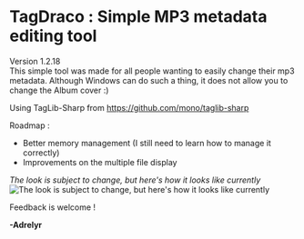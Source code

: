 # **TagDraco : Simple MP3 metadata editing tool**
Version 1.2.18\
This simple tool was made for all people wanting to easily change their mp3 metadata.
Although Windows can do such a thing, it does not allow you to change the Album cover :)

Using TagLib-Sharp from https://github.com/mono/taglib-sharp

Roadmap :

 - Better memory management (I still need to learn how to manage it correctly)
 - Improvements on the multiple file display

*The look is subject to change, but here's how it looks like currently*
![The look is subject to change, but here's how it looks like currently
](https://github.com/Adrelyr/Tag-Draco/blob/master/image_prev.png)

Feedback is welcome !

**-Adrelyr**
 
